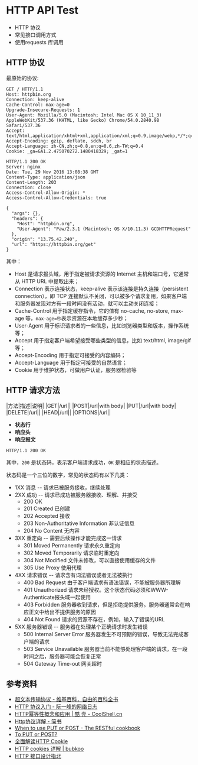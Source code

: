 # HTTP API Test

- HTTP 协议
- 常见接口调用方式
- 使用requests 库调用

## HTTP 协议

最原始的协议:

```
GET / HTTP/1.1
Host: httpbin.org
Connection: keep-alive
Cache-Control: max-age=0
Upgrade-Insecure-Requests: 1
User-Agent: Mozilla/5.0 (Macintosh; Intel Mac OS X 10_11_3) AppleWebKit/537.36 (KHTML, like Gecko) Chrome/54.0.2840.98 Safari/537.36
Accept: text/html,application/xhtml+xml,application/xml;q=0.9,image/webp,*/*;q=0.8
Accept-Encoding: gzip, deflate, sdch, br
Accept-Language: zh-CN,zh;q=0.8,en;q=0.6,zh-TW;q=0.4
Cookie: _ga=GA1.2.475070272.1480418329; _gat=1
```



```
HTTP/1.1 200 OK
Server: nginx
Date: Tue, 29 Nov 2016 13:08:38 GMT
Content-Type: application/json
Content-Length: 203
Connection: close
Access-Control-Allow-Origin: *
Access-Control-Allow-Credentials: true

{
  "args": {},
  "headers": {
    "Host": "httpbin.org",
    "User-Agent": "Paw/2.3.1 (Macintosh; OS X/10.11.3) GCDHTTPRequest"
  },
  "origin": "13.75.42.240",
  "url": "https://httpbin.org/get"
}
```

其中：

- Host 是请求报头域，用于指定被请求资源的 Internet 主机和端口号，它通常从 HTTP URL 中提取出来；
- Connection 表示连接状态，keep-alive 表示该连接是持久连接（persistent connection），即 TCP 连接默认不关闭，可以被多个请求复用，如果客户端和服务器发现对方有一段时间没有活动，就可以主动关闭连接；
- Cache-Control 用于指定缓存指令，它的值有 no-cache, no-store, max-age 等，`max-age=秒`表示资源在本地缓存多少秒；
- User-Agent 用于标识请求者的一些信息，比如浏览器类型和版本，操作系统等；
- Accept 用于指定客户端希望接受哪些类型的信息，比如 text/html, image/gif 等；
- Accept-Encoding 用于指定可接受的内容编码；
- Accept-Language 用于指定可接受的自然语言；
- Cookie 用于维护状态，可做用户认证，服务器检验等

## HTTP 请求方法

|方法|描述|说明|
|GET|/url||
|POST|/url|with body|
|PUT|/url|with body|
|DELETE|/url||
|HEAD|/url||
|OPTIONS|/url||

- **状态行**
- **响应头**
- **响应报文**

```
HTTP/1.1 200 OK
```

其中，`200` 是状态码，表示客户端请求成功，`OK` 是相应的状态描述。

状态码是一个三位的数字，常见的状态码有以下几类：

- 1XX 消息 -- 请求已被服务接收，继续处理
- 2XX 成功 -- 请求已成功被服务器接收、理解、并接受
    - 200 OK
    - 201 Created 已创建
    - 202 Accepted 接收
    - 203 Non-Authoritative Information 非认证信息
    - 204 No Content 无内容
- 3XX 重定向 -- 需要后续操作才能完成这一请求
    - 301 Moved Permanently 请求永久重定向
    - 302 Moved Temporarily 请求临时重定向
    - 304 Not Modified 文件未修改，可以直接使用缓存的文件
    - 305 Use Proxy 使用代理
- 4XX 请求错误 -- 请求含有词法错误或者无法被执行
    - 400 Bad Request 由于客户端请求有语法错误，不能被服务器所理解
    - 401 Unauthorized 请求未经授权。这个状态代码必须和WWW-Authenticate报头域一起使用
    - 403 Forbidden 服务器收到请求，但是拒绝提供服务。服务器通常会在响应正文中给出不提供服务的原因
    - 404 Not Found 请求的资源不存在，例如，输入了错误的URL
- 5XX 服务器错误 -- 服务器在处理某个正确请求时发生错误
    - 500 Internal Server Error 服务器发生不可预期的错误，导致无法完成客户端的请求
    - 503 Service Unavailable 服务器当前不能够处理客户端的请求，在一段时间之后，服务器可能会恢复正常
    - 504 Gateway Time-out 网关超时

## 参考资料

- [超文本传输协议 - 维基百科，自由的百科全书](https://zh.wikipedia.org/wiki/%E8%B6%85%E6%96%87%E6%9C%AC%E4%BC%A0%E8%BE%93%E5%8D%8F%E8%AE%AE#HTTP.2F1.1)
- [HTTP 协议入门 - 阮一峰的网络日志](http://www.ruanyifeng.com/blog/2016/08/http.html)
- [HTTP幂等性概念和应用 | 酷 壳 - CoolShell.cn](http://coolshell.cn/articles/4787.html)
- [Http协议详解 - 简书](http://www.jianshu.com/p/e83d323c6bcc)
- [When to use PUT or POST - The RESTful cookbook](http://restcookbook.com/HTTP%20Methods/put-vs-post/)
- [To PUT or POST?](https://stormpath.com/blog/put-or-post)
- [全面解读HTTP Cookie](http://www.webryan.net/2011/08/wiki-of-http-cookie/)
- [HTTP cookies 详解 | bubkoo](http://bubkoo.com/2014/04/21/http-cookies-explained/)
- [HTTP 接口设计指北](https://github.com/bolasblack/http-api-guide)


[tcp]: https://zh.wikipedia.org/wiki/%E4%BC%A0%E8%BE%93%E6%8E%A7%E5%88%B6%E5%8D%8F%E8%AE%AE